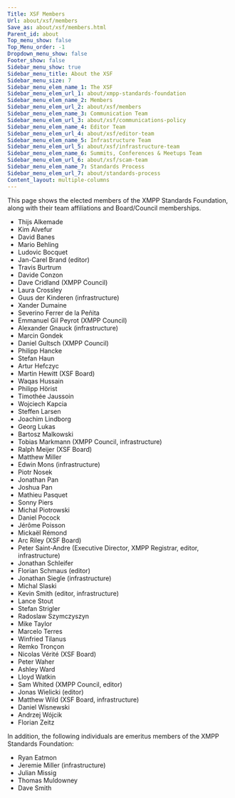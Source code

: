```yaml
---
Title: XSF Members
Url: about/xsf/members
Save_as: about/xsf/members.html
Parent_id: about
Top_menu_show: false
Top_Menu_order: -1
Dropdown_menu_show: false
Footer_show: false
Sidebar_menu_show: true
Sidebar_menu_title: About the XSF
Sidebar_menu_size: 7
Sidebar_menu_elem_name_1: The XSF
Sidebar_menu_elem_url_1: about/xmpp-standards-foundation
Sidebar_menu_elem_name_2: Members
Sidebar_menu_elem_url_2: about/xsf/members
Sidebar_menu_elem_name_3: Communication Team
Sidebar_menu_elem_url_3: about/xsf/communications-policy
Sidebar_menu_elem_name_4: Editor Team
Sidebar_menu_elem_url_4: about/xsf/editor-team
Sidebar_menu_elem_name_5: Infrastructure Team
Sidebar_menu_elem_url_5: about/xsf/infrastructure-team
Sidebar_menu_elem_name_6: Summits, Conferences & Meetups Team
Sidebar_menu_elem_url_6: about/xsf/scam-team
Sidebar_menu_elem_name_7: Standards Process
Sidebar_menu_elem_url_7: about/standards-process
Content_layout: multiple-columns
---
```


This page shows the elected members of the XMPP Standards Foundation, along with their team affiliations and Board/Council memberships.

- Thijs Alkemade
- Kim Alvefur
- David Banes
- Mario Behling
- Ludovic Bocquet
- Jan-Carel Brand (editor)
- Travis Burtrum 
- Davide Conzon
- Dave Cridland (XMPP Council)
- Laura Crossley
- Guus der Kinderen (infrastructure)
- Xander Dumaine
- Severino Ferrer de la Peñita
- Emmanuel Gil Peyrot (XMPP Council)
- Alexander Gnauck (infrastructure)
- Marcin Gondek 
- Daniel Gultsch (XMPP Council)
- Philipp Hancke
- Stefan Haun
- Artur Hefczyc
- Martin Hewitt (XSF Board)
- Waqas Hussain
- Philipp Hörist
- Timothée Jaussoin
- Wojciech Kapcia
- Steffen Larsen
- Joachim Lindborg
- Georg Lukas
- Bartosz Malkowski
- Tobias Markmann (XMPP Council, infrastructure)
- Ralph Meijer (XSF Board)
- Matthew Miller
- Edwin Mons (infrastructure)
- Piotr Nosek
- Jonathan Pan
- Joshua Pan
- Mathieu Pasquet
- Sonny Piers
- Michal Piotrowski
- Daniel Pocock
- Jérôme Poisson
- Mickaël Rémond
- Arc Riley (XSF Board)
- Peter Saint-Andre (Executive Director, XMPP Registrar, editor, infrastructure)
- Jonathan Schleifer
- Florian Schmaus (editor)
- Jonathan Siegle (infrastructure)
- Michal Slaski
- Kevin Smith (editor, infrastructure)
- Lance Stout
- Stefan Strigler
- Radoslaw Szymczyszyn
- Mike Taylor
- Marcelo Terres
- Winfried Tilanus
- Remko Tronçon
- Nicolas Vérité (XSF Board)
- Peter Waher
- Ashley Ward
- Lloyd Watkin
- Sam Whited (XMPP Council, editor)
- Jonas Wielicki (editor)
- Matthew Wild (XSF Board, infrastructure)
- Daniel Wisnewski
- Andrzej Wójcik
- Florian Zeitz

In addition, the following individuals are emeritus members of the XMPP Standards Foundation:

- Ryan Eatmon
- Jeremie Miller (infrastructure)
- Julian Missig
- Thomas Muldowney
- Dave Smith
